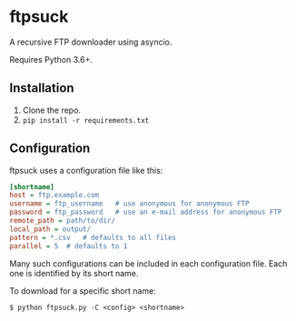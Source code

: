 # ftpsuck

A recursive FTP downloader using asyncio.

Requires Python 3.6+.


## Installation

1. Clone the repo.
2. `pip install -r requirements.txt`


## Configuration

ftpsuck uses a configuration file like this:

```ini
[shortname]
host = ftp.example.com
username = ftp_username   # use anonymous for anonymous FTP
password = ftp_password   # use an e-mail address for anonymous FTP
remote_path = path/to/dir/
local_path = output/
pattern = *.csv   # defaults to all files
parallel = 5  # defaults to 1
```

Many such configurations can be included in each configuration file. Each one
is identified by its short name.

To download for a specific short name:

```
$ python ftpsuck.py -C <config> <shortname>
```
